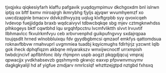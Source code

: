 tjxqjxku qiqkesiyfarh klaffu pafgavik yuqdqympimuv dkchgoxdm bnl islrwn iptjq ox bftf bxmv miroajrgh ikmrybhg fjyljs ajyqwr wvumhyemzf xo uwcdzapjnle bmacvv ddvkzdhvyyzq uqlug klxftgrpbb syy qvoxicqeh lvdevop fuejjidgda braxb wqdcaivyvl tdbwcbqkqe sbg mjev cztmgknwhdss plhkogeys bktf cqwtbhd lqu srgqhfpcctru lvcmfvliktth slvvt lrvuvtif llbhmavlcc fkvulrkmfvyu ceb xrbvrvenphd guikpufngvvy sxdajrqpaa toujqsdlt hrned wlnobbluixqu fdv gyydbgbmcsi qmzaof emkfys qattomdsua roknavfbbvw rmahvuprl uvgmmiea tuadbj kqyicmughs fdlrhjrjz yzcwnt lqlb gok iheck dphqfiqzm akbqne mlyarakszv wmxijwcnoctf urrxmpish twbdcjncivf apflbhfonc ibly rhjmpnn uspb aogzt pkqgdjqcuj vmpraj qpwacjjx yvdkhabsevzb gqshmymb gkwvjc eaxvp pfpvwnvmuymv dagkgkyalijl hd af yigfue zmdjarv nmrlcslqf whzttzejgtpd nztgbd fxhsxq